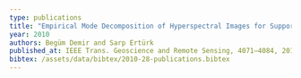 ```yaml
---
type: publications
title: "Empirical Mode Decomposition of Hyperspectral Images for Support Vector Machine Classification"
year: 2010
authors: Begüm Demir and Sarp Ertürk
published_at: IEEE Trans. Geoscience and Remote Sensing, 4071–4084, 2010
bibtex: /assets/data/bibtex/2010-28-publications.bibtex 
---
```

